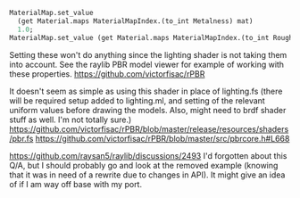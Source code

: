 ```ocaml
MaterialMap.set_value
  (get Material.maps MaterialMapIndex.(to_int Metalness) mat)
  1.0;
MaterialMap.set_value (get Material.maps MaterialMapIndex.(to_int Roughness) mat) 0.;
```

Setting these won't do anything since the lighting shader is not taking them
into account. See the raylib PBR model viewer for example of working with
these properties.
https://github.com/victorfisac/rPBR

It doesn't seem as simple as using this shader in place of lighting.fs (there
will be required setup added to lighting.ml, and setting of the relevant uniform
values before drawing the models. Also, might need to brdf shader stuff as well.
I'm not totally sure.)
https://github.com/victorfisac/rPBR/blob/master/release/resources/shaders/pbr.fs
https://github.com/victorfisac/rPBR/blob/master/src/pbrcore.h#L668

https://github.com/raysan5/raylib/discussions/2493
I'd forgotten about this Q/A, but I should probably go and look at the removed
example (knowing that it was in need of a rewrite due to changes in API). It
might give an idea of if I am way off base with my port.
